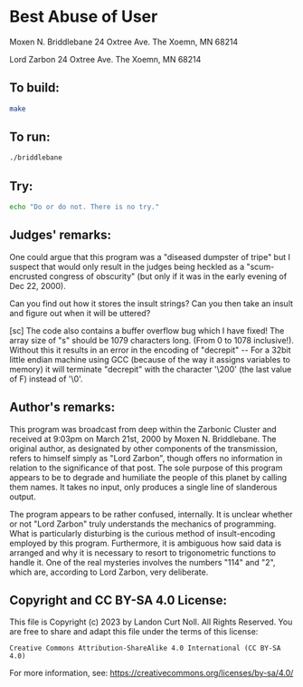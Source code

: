 # Best Abuse of User

Moxen N. Briddlebane
24 Oxtree Ave.
The Xoemn, MN 68214

Lord Zarbon
24 Oxtree Ave.
The Xoemn, MN 68214

## To build:

```sh
make
```

## To run:

```sh
./briddlebane
```

## Try:

```sh
echo "Do or do not. There is no try."
```

## Judges' remarks:

One could argue that this program was a "diseased dumpster of tripe"
but I suspect that would only result in the judges being heckled as a
"scum-encrusted congress of obscurity" (but only if it was in the early
evening of Dec 22, 2000).

Can you find out how it stores the insult strings?  Can you then take
an insult and figure out when it will be uttered?

[sc] The code also contains a buffer overflow bug which I have fixed!
The array size of "s" should be 1079 characters long.  (From 0 to 1078
inclusive!).  Without this it results in an error in the encoding of
"decrepit" -- For a 32bit little endian machine using GCC (because of
the way it assigns variables to memory) it will terminate "decrepit"
with the character '\200' (the last value of F) instead of '\0'.

## Author's remarks:

This program was broadcast from deep within the Zarbonic Cluster
and received at 9:03pm on March 21st, 2000 by Moxen N. Briddlebane.
The original author, as designated by other components of the
transmission, refers to himself simply as "Lord Zarbon", though
offers no information in relation to the significance of that
post. The sole purpose of this program appears to be to degrade
and humiliate the people of this planet by calling them names.
It takes no input, only produces a single line of slanderous output.

The program appears to be rather confused, internally. It is
unclear whether or not "Lord Zarbon" truly understands the
mechanics of programming. What is particularly disturbing is
the curious method of insult-encoding employed by this program.
Furthermore, it is ambiguous how said data is arranged and why
it is necessary to resort to trigonometric functions to handle
it.  One of the real mysteries involves the numbers "114" and
"2", which are, according to Lord Zarbon, very deliberate.

## Copyright and CC BY-SA 4.0 License:

This file is Copyright (c) 2023 by Landon Curt Noll.  All Rights Reserved.
You are free to share and adapt this file under the terms of this license:

    Creative Commons Attribution-ShareAlike 4.0 International (CC BY-SA 4.0)

For more information, see: https://creativecommons.org/licenses/by-sa/4.0/
